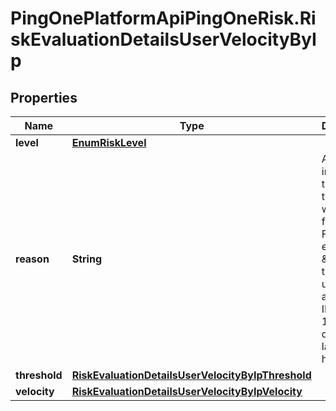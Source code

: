 # PingOnePlatformApiPingOneRisk.RiskEvaluationDetailsUserVelocityByIp

## Properties

Name | Type | Description | Notes
------------ | ------------- | ------------- | -------------
**level** | [**EnumRiskLevel**](EnumRiskLevel.md) |  | [optional] 
**reason** | **String** | A string indicating the reason the user was flagged. For example \&quot;More than 250 users accessed IP address 1.1.1.1 during the last 1 hour.\&quot; | [optional] 
**threshold** | [**RiskEvaluationDetailsUserVelocityByIpThreshold**](RiskEvaluationDetailsUserVelocityByIpThreshold.md) |  | [optional] 
**velocity** | [**RiskEvaluationDetailsUserVelocityByIpVelocity**](RiskEvaluationDetailsUserVelocityByIpVelocity.md) |  | [optional] 


